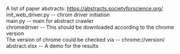 A list of paper abstracts: https://abstracts.societyforscience.org/  
init_web_driver.py   -- chrom driver initiation  
main.py              -- main for abstract crawler  
chromedriver         -- This should be downloaded according to the chrome version  
                        The version of chrome could be checked via -- chrome://version/  
abstract.xlsx        -- A demo for the results  
